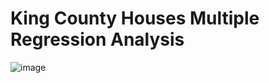 # **King County Houses Multiple Regression Analysis**

![image](https://github.com/BetshuaK/Phase-2/assets/116350595/29b60fd5-cbd7-485c-834e-b07bf39ec920)
